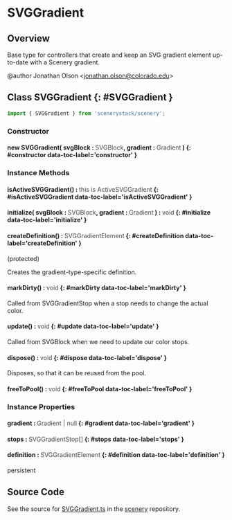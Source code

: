 # SVGGradient

## Overview

Base type for controllers that create and keep an SVG gradient element up-to-date with a Scenery gradient.

@author Jonathan Olson &lt;jonathan.olson@colorado.edu&gt;

## Class SVGGradient {: #SVGGradient }


```js
import { SVGGradient } from 'scenerystack/scenery';
```
### Constructor

#### new SVGGradient( svgBlock : <span style="font-weight: 400; opacity: 80%;">SVGBlock</span>, gradient : <span style="font-weight: 400; opacity: 80%;">Gradient</span> ) {: #constructor data-toc-label='constructor' }

### Instance Methods

#### isActiveSVGGradient() : <span style="font-weight: 400; opacity: 80%;">this is ActiveSVGGradient</span> {: #isActiveSVGGradient data-toc-label='isActiveSVGGradient' }

#### initialize( svgBlock : <span style="font-weight: 400; opacity: 80%;">SVGBlock</span>, gradient : <span style="font-weight: 400; opacity: 80%;">Gradient</span> ) : <span style="font-weight: 400; opacity: 80%;">void</span> {: #initialize data-toc-label='initialize' }

#### createDefinition() : <span style="font-weight: 400; opacity: 80%;">SVGGradientElement</span> {: #createDefinition data-toc-label='createDefinition' }

(protected)

Creates the gradient-type-specific definition.

#### markDirty() : <span style="font-weight: 400; opacity: 80%;">void</span> {: #markDirty data-toc-label='markDirty' }

Called from SVGGradientStop when a stop needs to change the actual color.

#### update() : <span style="font-weight: 400; opacity: 80%;">void</span> {: #update data-toc-label='update' }

Called from SVGBlock when we need to update our color stops.

#### dispose() : <span style="font-weight: 400; opacity: 80%;">void</span> {: #dispose data-toc-label='dispose' }

Disposes, so that it can be reused from the pool.

#### freeToPool() : <span style="font-weight: 400; opacity: 80%;">void</span> {: #freeToPool data-toc-label='freeToPool' }

### Instance Properties

#### gradient : <span style="font-weight: 400; opacity: 80%;">Gradient | null</span> {: #gradient data-toc-label='gradient' }

#### stops : <span style="font-weight: 400; opacity: 80%;">SVGGradientStop[]</span> {: #stops data-toc-label='stops' }

#### definition : <span style="font-weight: 400; opacity: 80%;">SVGGradientElement</span> {: #definition data-toc-label='definition' }

persistent



## Source Code

See the source for [SVGGradient.ts](https://github.com/phetsims/scenery/blob/main/js/display/SVGGradient.ts) in the [scenery](https://github.com/phetsims/scenery) repository.
